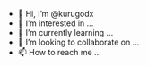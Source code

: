 - 👋 Hi, I’m @kurugodx
- 👀 I’m interested in ...
- 🌱 I’m currently learning ...
- 💞️ I’m looking to collaborate on ...
- 📫 How to reach me ...

<!---
kurugodx/kurugodx is a ✨ special ✨ repository because its `README.md` (this file) appears on your GitHub profile.
You can click the Preview link to take a look at your changes.
--->
